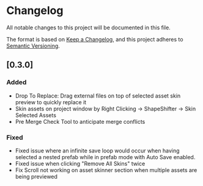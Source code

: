 # Changelog
All notable changes to this project will be documented in this file.

The format is based on [Keep a Changelog](https://keepachangelog.com/en/1.0.0/),
and this project adheres to [Semantic Versioning](https://semver.org/spec/v2.0.0.html).

## [0.3.0]
### Added
- Drop To Replace: Drag external files on top of selected asset skin preview to quickly replace it
- Skin assets on project window by Right Clicking -> ShapeShifter -> Skin Selected Assets
- Pre Merge Check Tool to anticipate merge conflicts

### Fixed
- Fixed issue where an infinite save loop would occur when having selected a nested prefab while in prefab mode with Auto Save enabled.
- Fixed issue when clicking "Remove All Skins" twice
- Fix Scroll not working on asset skinner section when multiple assets are being previewed

